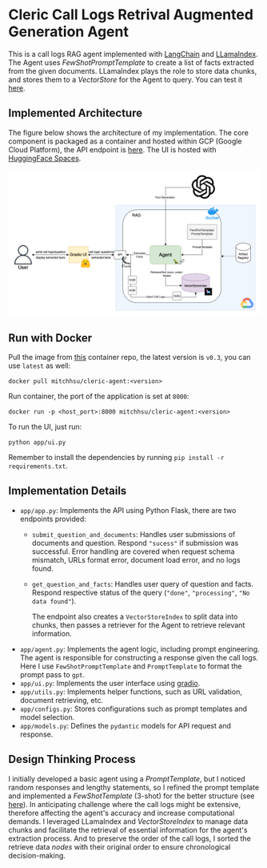 
# Cleric Call Logs Retrival Augmented Generation Agent

This is a call logs RAG agent implemented with [LangChain](https://www.langchain.com/) and [LLamaIndex](https://www.llamaindex.ai/).
The Agent uses _FewShotPromptTemplate_ to create a list of facts extracted from the given documents.
LLamaIndex plays the role to store data chunks, and stores them to a _VectorStore_ for the Agent to query.
You can test it [here](https://huggingface.co/spaces/MitchelHsu/cleric-agent-ui).


## Implemented Architecture

The figure below shows the architecture of my implementation.
The core component is packaged as a container and hosted within GCP (Google Cloud Platform), the API endpoint is [here](https://cleric-agent-api-untxx3isja-uc.a.run.app). The UI is hosted with [HuggingFace Spaces](https://huggingface.co/spaces).

![System Architecture](static/sys_arch.png)


## Run with Docker

Pull the image from [this](https://hub.docker.com/repository/docker/mitchhsu/cleric-agent/general) container repo, the 
latest version is `v0.3`, you can use `latest` as well:
```shell
docker pull mitchhsu/cleric-agent:<version> 
```

Run container, the port of the application is set at `8000`:
```shell
docker run -p <host_port>:8000 mitchhsu/cleric-agent:<version>
```

To run the UI, just run:
```shell
python app/ui.py
```
Remember to install the dependencies by running `pip install -r requirements.txt`.


## Implementation Details

- `app/app.py`: Implements the API using Python Flask, there are two endpoints provided:
  - `submit_question_and_documents`: Handles user submissions of documents and question. Respond `"sucess"` if submission was successful. Error handling are covered when request schema mismatch, URLs format error, document load error, and no logs found.
  - `get_question_and_facts`: Handles user query of question and facts. Respond respective status of the query (`"done"`, `"processing"`, `"No data found"`).

    The endpoint also creates a `VectorStoreIndex` to split data into chunks, then passes a retriever for the Agent to retrieve relevant information.
- `app/agent.py`: Implements the agent logic, including prompt engineering. The agent is responsible for constructing a response given the call logs. Here I use `FewShotPromptTemplate` and `PromptTemplate` to format the prompt pass to `gpt`.
- `app/ui.py`: Implements the user interface using [gradio](https://www.gradio.app/).
- `app/utils.py`: Implements helper functions, such as URL validation, document retrieving, etc.
- `app/configs.py`: Stores configurations such as prompt templates and model selection.
- `app/models.py`: Defines the `pydantic` models for API request and response.


## Design Thinking Process

I initially developed a basic agent using a _PromptTemplate_, but I noticed random responses and lengthy statements, so I refined the prompt template and implemented a _FewShotTemplate_ (3-shot) for the better structure (see [here](https://github.com/MitchelHsu/Cleric-RAG-Agent/blob/main/app/config.py#L7)).
In anticipating challenge where the call logs might be extensive, therefore affecting the agent's accuracy and increase computational demands.
I leveraged LLamaIndex and _VectorStoreIndex_ to manage data chunks and facilitate the retrieval of essential information for the agent's extraction process.
And to preserve the order of the call logs, I sorted the retrieve data _nodes_ with their original order to ensure chronological decision-making.
